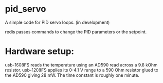pid_servo
=========
A simple code for PID servo loops. (in development)

redis passes commands to change the PID parameters or the setpoint.

Hardware setup:
===============
usb-1608FS reads the temperature using an AD590 read across a 9.8 kOhm resistor.
usb-1208FS applies its 0-4.1 V range to a 590 Ohm resistor glued to the AD590 giving 28 mW. The time constant is roughly one minute.


